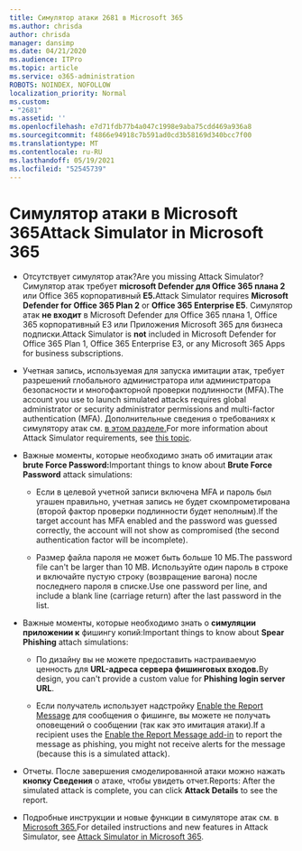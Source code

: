 ```yaml
---
title: Симулятор атаки 2681 в Microsoft 365
ms.author: chrisda
author: chrisda
manager: dansimp
ms.date: 04/21/2020
ms.audience: ITPro
ms.topic: article
ms.service: o365-administration
ROBOTS: NOINDEX, NOFOLLOW
localization_priority: Normal
ms.custom:
- "2681"
ms.assetid: ''
ms.openlocfilehash: e7d71fdb77b4a047c1998e9aba75cdd469a936a8
ms.sourcegitcommit: f4866e94918c7b591ad0cd3b58169d340bcc7f00
ms.translationtype: MT
ms.contentlocale: ru-RU
ms.lasthandoff: 05/19/2021
ms.locfileid: "52545739"
---
```

# <a name="attack-simulator-in-microsoft-365"></a><span data-ttu-id="0aa87-102">Симулятор атаки в Microsoft 365</span><span class="sxs-lookup"><span data-stu-id="0aa87-102">Attack Simulator in Microsoft 365</span></span>

- <span data-ttu-id="0aa87-103">Отсутствует симулятор атак?</span><span class="sxs-lookup"><span data-stu-id="0aa87-103">Are you missing Attack Simulator?</span></span> <span data-ttu-id="0aa87-104">Симулятор атак требует **microsoft Defender для Office 365 плана 2** или Office 365 корпоративный **E5.**</span><span class="sxs-lookup"><span data-stu-id="0aa87-104">Attack Simulator requires **Microsoft Defender for Office 365 Plan 2** or **Office 365 Enterprise E5**.</span></span> <span data-ttu-id="0aa87-105">Симулятор атак **не входит** в Microsoft Defender для Office 365 плана 1, Office 365 корпоративный E3 или Приложения Microsoft 365 для бизнеса подписки.</span><span class="sxs-lookup"><span data-stu-id="0aa87-105">Attack Simulator is **not** included in Microsoft Defender for Office 365 Plan 1, Office 365 Enterprise E3, or any Microsoft 365 Apps for business subscriptions.</span></span>

- <span data-ttu-id="0aa87-106">Учетная запись, используемая для запуска имитации атак, требует разрешений глобального администратора или администратора безопасности и многофакторной проверки подлинности (MFA).</span><span class="sxs-lookup"><span data-stu-id="0aa87-106">The account you use to launch simulated attacks requires global administrator or security administrator permissions and multi-factor authentication (MFA).</span></span> <span data-ttu-id="0aa87-107">Дополнительные сведения о требованиях к симулятору атак см. [в этом разделе.](/microsoft-365/security/office-365-security/attack-simulator)</span><span class="sxs-lookup"><span data-stu-id="0aa87-107">For more information about Attack Simulator requirements, see [this topic](/microsoft-365/security/office-365-security/attack-simulator).</span></span>

- <span data-ttu-id="0aa87-108">Важные моменты, которые необходимо знать об имитации атак **brute Force Password:**</span><span class="sxs-lookup"><span data-stu-id="0aa87-108">Important things to know about **Brute Force Password** attack simulations:</span></span>

  - <span data-ttu-id="0aa87-109">Если в целевой учетной записи включена MFA и пароль был угашен правильно, учетная запись не будет скомпрометирована (второй фактор проверки подлинности будет неполным).</span><span class="sxs-lookup"><span data-stu-id="0aa87-109">If the target account has MFA enabled and the password was guessed correctly, the account will not show as compromised (the second authentication factor will be incomplete).</span></span>

  - <span data-ttu-id="0aa87-110">Размер файла пароля не может быть больше 10 МБ.</span><span class="sxs-lookup"><span data-stu-id="0aa87-110">The password file can't be larger than 10 MB.</span></span> <span data-ttu-id="0aa87-111">Используйте один пароль в строке и включайте пустую строку (возвращение вагона) после последнего пароля в списке.</span><span class="sxs-lookup"><span data-stu-id="0aa87-111">Use one password per line, and include a blank line (carriage return) after the last password in the list.</span></span>

- <span data-ttu-id="0aa87-112">Важные моменты, которые необходимо знать о **симуляции приложении к** фишингу копий:</span><span class="sxs-lookup"><span data-stu-id="0aa87-112">Important things to know about **Spear Phishing** attach simulations:</span></span>

  - <span data-ttu-id="0aa87-113">По дизайну вы не можете предоставить настраиваемую ценность для **URL-адреса сервера фишинговых входов.**</span><span class="sxs-lookup"><span data-stu-id="0aa87-113">By design, you can't provide a custom value for **Phishing login server URL**.</span></span>

  - <span data-ttu-id="0aa87-114">Если получатель использует надстройку [Enable the Report Message](/microsoft-365/security/office-365-security/enable-the-report-message-add-in) для сообщения о фишинге, вы можете не получать оповещений о сообщении (так как это имитация атаки).</span><span class="sxs-lookup"><span data-stu-id="0aa87-114">If a recipient uses the [Enable the Report Message add-in](/microsoft-365/security/office-365-security/enable-the-report-message-add-in) to report the message as phishing, you might not receive alerts for the message (because this is a simulated attack).</span></span>

- <span data-ttu-id="0aa87-115">Отчеты. После завершения смоделированной атаки можно нажать **кнопку Сведения** о атаке, чтобы увидеть отчет.</span><span class="sxs-lookup"><span data-stu-id="0aa87-115">Reports: After the simulated attack is complete, you can click **Attack Details** to see the report.</span></span>

- <span data-ttu-id="0aa87-116">Подробные инструкции и новые функции в симуляторе атак см. в [Microsoft 365.](/microsoft-365/security/office-365-security/attack-simulator)</span><span class="sxs-lookup"><span data-stu-id="0aa87-116">For detailed instructions and new features in Attack Simulator, see [Attack Simulator in Microsoft 365](/microsoft-365/security/office-365-security/attack-simulator).</span></span>
